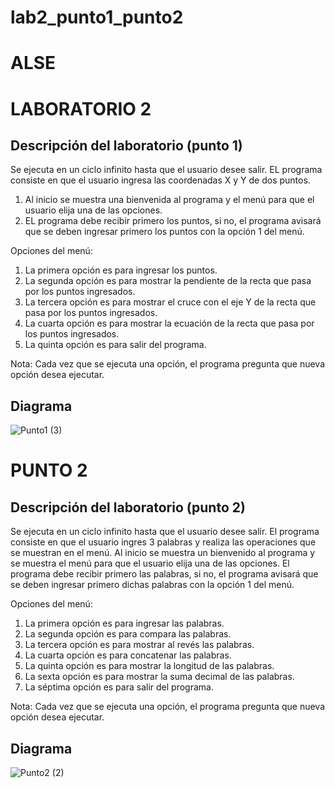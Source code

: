 # lab2_punto1_punto2
ALSE
==============
LABORATORIO 2 
============================

Descripción del laboratorio (punto 1)
-------------------------------

Se ejecuta en un ciclo infinito hasta que el usuario desee salir.
EL programa consiste en que el usuario ingresa las coordenadas X y Y de dos puntos.
1. Al inicio se muestra una bienvenida al programa y el menú para que el usuario elija una de las opciones.
2. EL programa debe recibir primero los puntos, si no, el programa avisará que se deben ingresar primero los puntos con la opción 1 del menú.

Opciones del menú:

1. La primera opción es para ingresar los puntos.
2. La segunda opción es para mostrar la pendiente de la recta que pasa por los puntos ingresados.
3. La tercera opción es para mostrar el cruce con el eje Y de la recta que pasa por los puntos ingresados.
4. La cuarta opción es para mostrar la ecuación de la recta que pasa por los puntos ingresados.
5. La quinta opción es para salir del programa.

Nota: Cada vez que se ejecuta una opción, el programa pregunta que nueva opción desea ejecutar.

Diagrama
--------
![Punto1 (3)](https://user-images.githubusercontent.com/69484071/92821812-149f1980-f391-11ea-8424-1c88a8a6918f.jpg)

PUNTO 2
==========
Descripción del laboratorio (punto 2)
-------------------
Se ejecuta en un ciclo infinito hasta que el usuario desee salir.
El programa consiste en que el usuario ingres 3 palabras y realiza las operaciones que se muestran en el menú.
Al inicio se muestra un bienvenido al programa y se muestra el menú para que el usuario elija una de las opciones.
El programa debe recibir primero las palabras, si no, el programa avisará que se deben ingresar primero dichas palabras con la opción 1 del menú.

Opciones del menú:

1. La primera opción es para ingresar las palabras.
2. La segunda opción es para compara las palabras.
3. La tercera opción es para mostrar al revés las palabras.
4. La cuarta opción es para concatenar las palabras.
5. La quinta opción es para mostrar la longitud de las palabras.
6. La sexta opción es para mostrar la suma decimal de las palabras.
7. La séptima opción es para salir del programa.

Nota: Cada vez que se ejecuta una opción, el programa pregunta que nueva opción desea ejecutar.

Diagrama
-----------
![Punto2 (2)](https://user-images.githubusercontent.com/69484071/92826450-53839e00-f396-11ea-84dd-fe70b1e2fdf6.jpg)







